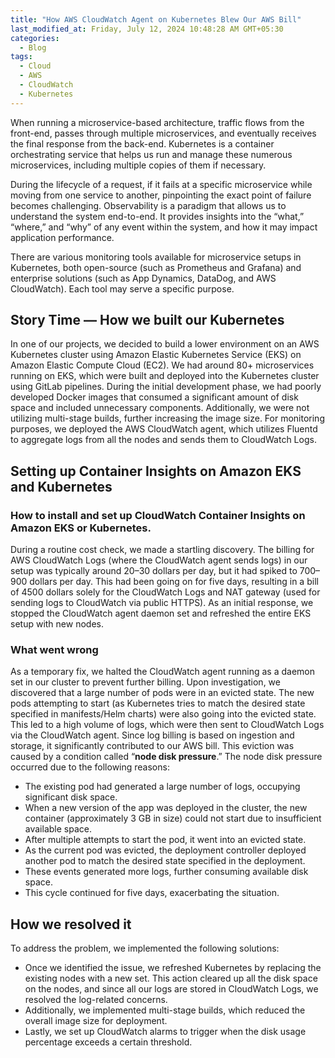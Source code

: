 ```yaml
---
title: "How AWS CloudWatch Agent on Kubernetes Blew Our AWS Bill"
last_modified_at: Friday, July 12, 2024 10:48:28 AM GMT+05:30
categories:
  - Blog
tags:
  - Cloud
  - AWS
  - CloudWatch
  - Kubernetes
---
```


When running a microservice-based architecture, traffic flows from the front-end, passes through multiple microservices, and eventually receives the final response from the back-end. Kubernetes is a container orchestrating service that helps us run and manage these numerous microservices, including multiple copies of them if necessary.

During the lifecycle of a request, if it fails at a specific microservice while moving from one service to another, pinpointing the exact point of failure becomes challenging. Observability is a paradigm that allows us to understand the system end-to-end. It provides insights into the “what,” “where,” and “why” of any event within the system, and how it may impact application performance.

There are various monitoring tools available for microservice setups in Kubernetes, both open-source (such as Prometheus and Grafana) and enterprise solutions (such as App Dynamics, DataDog, and AWS CloudWatch). Each tool may serve a specific purpose.

## Story Time — How we built our Kubernetes

In one of our projects, we decided to build a lower environment on an AWS Kubernetes cluster using Amazon Elastic Kubernetes Service (EKS) on Amazon Elastic Compute Cloud (EC2). We had around 80+ microservices running on EKS, which were built and deployed into the Kubernetes cluster using GitLab pipelines. During the initial development phase, we had poorly developed Docker images that consumed a significant amount of disk space and included unnecessary components. Additionally, we were not utilizing multi-stage builds, further increasing the image size. For monitoring purposes, we deployed the AWS CloudWatch agent, which utilizes Fluentd to aggregate logs from all the nodes and sends them to CloudWatch Logs.


## Setting up Container Insights on Amazon EKS and Kubernetes


### How to install and set up CloudWatch Container Insights on Amazon EKS or Kubernetes.

During a routine cost check, we made a startling discovery. The billing for AWS CloudWatch Logs (where the CloudWatch agent sends logs) in our setup was typically around 20–30 dollars per day, but it had spiked to 700–900 dollars per day. This had been going on for five days, resulting in a bill of 4500 dollars solely for the CloudWatch Logs and NAT gateway (used for sending logs to CloudWatch via public HTTPS). As an initial response, we stopped the CloudWatch agent daemon set and refreshed the entire EKS setup with new nodes.

### What went wrong

As a temporary fix, we halted the CloudWatch agent running as a daemon set in our cluster to prevent further billing. Upon investigation, we discovered that a large number of pods were in an evicted state. The new pods attempting to start (as Kubernetes tries to match the desired state specified in manifests/Helm charts) were also going into the evicted state. This led to a high volume of logs, which were then sent to CloudWatch Logs via the CloudWatch agent. Since log billing is based on ingestion and storage, it significantly contributed to our AWS bill. This eviction was caused by a condition called “**node disk pressure**.” The node disk pressure occurred due to the following reasons:

- The existing pod had generated a large number of logs, occupying significant disk space.
- When a new version of the app was deployed in the cluster, the new container (approximately 3 GB in size) could not start due to insufficient available space.
- After multiple attempts to start the pod, it went into an evicted state.
- As the current pod was evicted, the deployment controller deployed another pod to match the desired state specified in the deployment.
- These events generated more logs, further consuming available disk space.
- This cycle continued for five days, exacerbating the situation.

## How we resolved it

To address the problem, we implemented the following solutions:

- Once we identified the issue, we refreshed Kubernetes by replacing the existing nodes with a new set. This action cleared up all the disk space on the nodes, and since all our logs are stored in CloudWatch Logs, we resolved the log-related concerns.
- Additionally, we implemented multi-stage builds, which reduced the overall image size for deployment.
- Lastly, we set up CloudWatch alarms to trigger when the disk usage percentage exceeds a certain threshold.